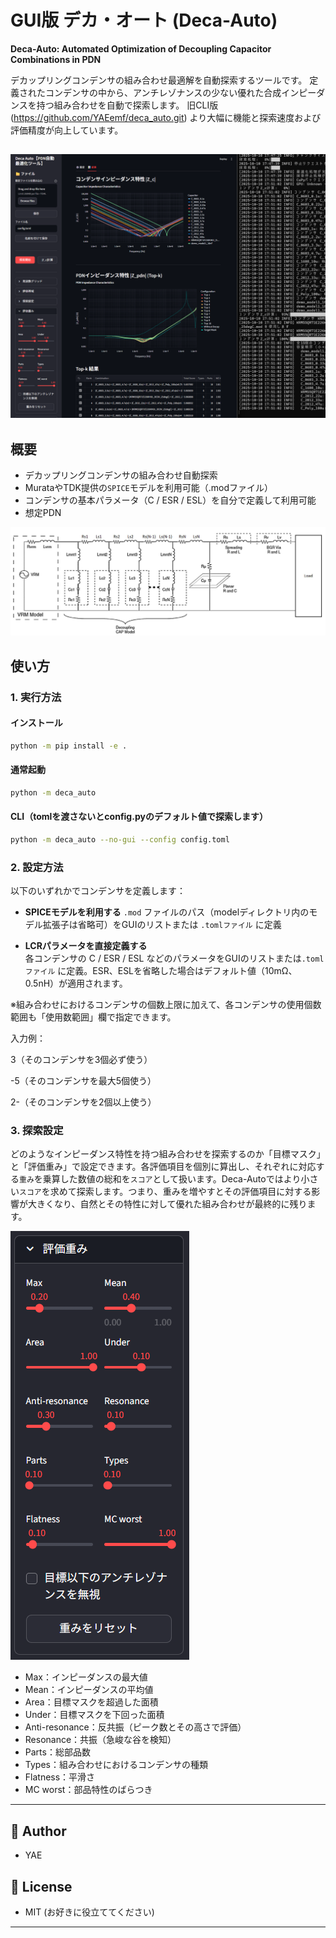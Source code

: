 # GUI版 デカ・オート (Deca-Auto)

**Deca-Auto: Automated Optimization of Decoupling Capacitor Combinations in PDN**

デカップリングコンデンサの組み合わせ最適解を自動探索するツールです。
定義されたコンデンサの中から、アンチレゾナンスの少ない優れた合成インピーダンスを持つ組み合わせを自動で探索します。
旧CLI版(https://github.com/YAEemf/deca_auto.git) より大幅に機能と探索速度および評価精度が向上しています。

!["実行時スクショ"](Screenshot_main.png)
---

## 概要
- デカップリングコンデンサの組み合わせ自動探索
- MurataやTDK提供の`SPICE`モデルを利用可能（.modファイル）
- コンデンサの基本パラメータ（C / ESR / ESL）を自分で定義して利用可能
- 想定PDN

![""](PDN.jpg)

## 使い方

### 1. 実行方法
#### インストール
```bash
python -m pip install -e .
```
#### 通常起動
```bash
python -m deca_auto
```
#### CLI（tomlを渡さないとconfig.pyのデフォルト値で探索します）
```bash
python -m deca_auto --no-gui --config config.toml
```

### 2. 設定方法
以下のいずれかでコンデンサを定義します：

- **SPICEモデルを利用する** 
  `.mod` ファイルのパス（modelディレクトリ内のモデル拡張子は省略可）をGUIのリストまたは `.tomlファイル` に定義
  
- **LCRパラメータを直接定義する**  
  各コンデンサの C / ESR / ESL などのパラメータをGUIのリストまたは`.tomlファイル` に定義。ESR、ESLを省略した場合はデフォルト値（10mΩ、0.5nH）が適用されます。

※組み合わせにおけるコンデンサの個数上限に加えて、各コンデンサの使用個数範囲も「使用数範囲」欄で指定できます。

入力例：

3（そのコンデンサを3個必ず使う）

-5（そのコンデンサを最大5個使う）

2-（そのコンデンサを2個以上使う）


### 3. 探索設定
どのようなインピーダンス特性を持つ組み合わせを探索するのか「目標マスク」と「評価重み」で設定できます。各評価項目を個別に算出し、それぞれに対応する`重み`を乗算した数値の総和を`スコア`として扱います。Deca-Autoではより小さい`スコア`を求めて探索します。つまり、重みを増やすとその評価項目に対する影響が大きくなり、自然とその特性に対して優れた組み合わせが最終的に残ります。

![""](Weights.png)
- Max：インピーダンスの最大値
- Mean：インピーダンスの平均値
- Area：目標マスクを超過した面積
- Under：目標マスクを下回った面積
- Anti-resonance：反共振（ピーク数とその高さで評価）
- Resonance：共振（急峻な谷を検知）
- Parts：総部品数
- Types：組み合わせにおけるコンデンサの種類
- Flatness：平滑さ
- MC worst：部品特性のばらつき

---

## 👤 Author
- YAE

## 📄 License
- MIT (お好きに役立ててください)
---